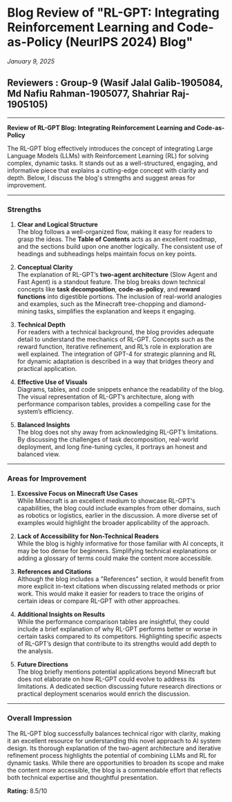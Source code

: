 # Blog Review of "RL-GPT: Integrating Reinforcement Learning and Code-as-Policy (NeurIPS 2024) Blog"

*January 9, 2025*
## Reviewers : Group-9 (Wasif Jalal Galib-1905084, Md Nafiu Rahman-1905077, Shahriar Raj-1905105)

---

**Review of RL-GPT Blog: Integrating Reinforcement Learning and Code-as-Policy**  

The RL-GPT blog effectively introduces the concept of integrating Large Language Models (LLMs) with Reinforcement Learning (RL) for solving complex, dynamic tasks. It stands out as a well-structured, engaging, and informative piece that explains a cutting-edge concept with clarity and depth. Below, I discuss the blog's strengths and suggest areas for improvement.  

---

### **Strengths**

1. **Clear and Logical Structure**  
   The blog follows a well-organized flow, making it easy for readers to grasp the ideas. The **Table of Contents** acts as an excellent roadmap, and the sections build upon one another logically. The consistent use of headings and subheadings helps maintain focus on key points.  

2. **Conceptual Clarity**  
   The explanation of RL-GPT’s **two-agent architecture** (Slow Agent and Fast Agent) is a standout feature. The blog breaks down technical concepts like **task decomposition**, **code-as-policy**, and **reward functions** into digestible portions. The inclusion of real-world analogies and examples, such as the Minecraft tree-chopping and diamond-mining tasks, simplifies the explanation and keeps it engaging.  

3. **Technical Depth**  
   For readers with a technical background, the blog provides adequate detail to understand the mechanics of RL-GPT. Concepts such as the reward function, iterative refinement, and RL’s role in exploration are well explained. The integration of GPT-4 for strategic planning and RL for dynamic adaptation is described in a way that bridges theory and practical application.  

4. **Effective Use of Visuals**  
   Diagrams, tables, and code snippets enhance the readability of the blog. The visual representation of RL-GPT’s architecture, along with performance comparison tables, provides a compelling case for the system’s efficiency.  

5. **Balanced Insights**  
   The blog does not shy away from acknowledging RL-GPT’s limitations. By discussing the challenges of task decomposition, real-world deployment, and long fine-tuning cycles, it portrays an honest and balanced view.  

---

### **Areas for Improvement**

1. **Excessive Focus on Minecraft Use Cases**  
   While Minecraft is an excellent medium to showcase RL-GPT's capabilities, the blog could include examples from other domains, such as robotics or logistics, earlier in the discussion. A more diverse set of examples would highlight the broader applicability of the approach.  

2. **Lack of Accessibility for Non-Technical Readers**  
   While the blog is highly informative for those familiar with AI concepts, it may be too dense for beginners. Simplifying technical explanations or adding a glossary of terms could make the content more accessible.  

3. **References and Citations**  
   Although the blog includes a "References" section, it would benefit from more explicit in-text citations when discussing related methods or prior work. This would make it easier for readers to trace the origins of certain ideas or compare RL-GPT with other approaches.  

4. **Additional Insights on Results**  
   While the performance comparison tables are insightful, they could include a brief explanation of why RL-GPT performs better or worse in certain tasks compared to its competitors. Highlighting specific aspects of RL-GPT’s design that contribute to its strengths would add depth to the analysis.  

5. **Future Directions**  
   The blog briefly mentions potential applications beyond Minecraft but does not elaborate on how RL-GPT could evolve to address its limitations. A dedicated section discussing future research directions or practical deployment scenarios would enrich the discussion.  

---

### **Overall Impression**  

The RL-GPT blog successfully balances technical rigor with clarity, making it an excellent resource for understanding this novel approach to AI system design. Its thorough explanation of the two-agent architecture and iterative refinement process highlights the potential of combining LLMs and RL for dynamic tasks. While there are opportunities to broaden its scope and make the content more accessible, the blog is a commendable effort that reflects both technical expertise and thoughtful presentation.  

**Rating:** 8.5/10  

